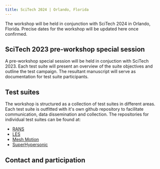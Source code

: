 ```yaml
---
title: SciTech 2024 | Orlando, Florida
---
```


The workshop will be held in conjunction with SciTech 2024 in Orlando, Florida. Precise dates for the workshop will be updated here once confirmed.

## SciTech 2023 pre-workshop special session

A pre-workshop special session will be held in conjuction with SciTech 2023. Each test suite will present an overview of the suite objectives and outline the test campaign. The resultant manuscript will serve as documentation for test suite participants.

## Test suites

The workshop is structured as a collection of test suites in different areas. Each test suite is outfitted with it's own github repository to facilitate communication, data dissemination and collection. The repositories for individual test suites can be found at:

- [RANS](https://github.com/HighFidelityCFDVerificationWorkshop/2024RANS)
- [LES](https://github.com/HighFidelityCFDVerificationWorkshop/2024LES)
- [Mesh Motion](https://github.com/HighFidelityCFDVerificationWorkshop/2024MeshMotion)
- [SuperHypersonic](https://github.com/HighFidelityCFDVerificationWorkshop/2024SuperHypersonic)  


## Contact and participation





